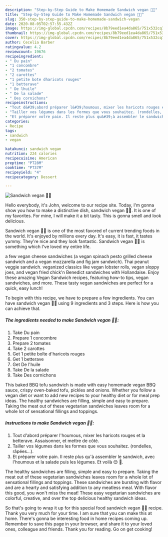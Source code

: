 ```yaml
---
description: "Step-by-Step Guide to Make Homemade Sandwich vegan 🥪🌱"
title: "Step-by-Step Guide to Make Homemade Sandwich vegan 🥪🌱"
slug: 350-step-by-step-guide-to-make-homemade-sandwich-vegan
date: 2020-08-05T02:57:55.432Z
image: https://img-global.cpcdn.com/recipes/8b79eed1ea4da865/751x532cq70/sandwich-vegan-🥪🌱-photo-principale-de-la-recette.jpg
thumbnail: https://img-global.cpcdn.com/recipes/8b79eed1ea4da865/751x532cq70/sandwich-vegan-🥪🌱-photo-principale-de-la-recette.jpg
cover: https://img-global.cpcdn.com/recipes/8b79eed1ea4da865/751x532cq70/sandwich-vegan-🥪🌱-photo-principale-de-la-recette.jpg
author: Cecelia Barber
ratingvalue: 4.2
reviewcount: 19676
recipeingredient:
- " Du pain"
- "1 concombre"
- "2 tomates"
- "2 carottes"
- "1 petite bote dharicots rouges"
- "1 betterave"
- " De lhuile"
- " De la salade"
- " Des cornichons"
recipeinstructions:
- "Tout d&#39;abord préparer l&#39;houmous, mixer les haricots rouges et la betterave. Assaisonner, et mettre de côté."
- "Tailler vos légumes dans les formes que vous souhaitez. (rondelles, râpées...)."
- "Et préparer votre pain. Il reste plus qu&#39;à assembler le sandwich, avec l&#39;houmous et la salade puis les légumes. Et voilà 😊 🌱."
categories:
- Recipe
tags:
- sandwich
- vegan

katakunci: sandwich vegan 
nutrition: 224 calories
recipecuisine: American
preptime: "PT28M"
cooktime: "PT37M"
recipeyield: "4"
recipecategory: Dessert

---
```



![Sandwich vegan 🥪🌱](https://img-global.cpcdn.com/recipes/8b79eed1ea4da865/751x532cq70/sandwich-vegan-🥪🌱-photo-principale-de-la-recette.jpg)

Hello everybody, it's John, welcome to our recipe site. Today, I'm gonna show you how to make a distinctive dish, sandwich vegan 🥪🌱. It is one of my favorites. For mine, I will make it a bit tasty. This is gonna smell and look delicious.

Sandwich vegan 🥪🌱 is one of the most favored of current trending foods in the world. It's enjoyed by millions every day. It's easy, it is fast, it tastes yummy. They're nice and they look fantastic. Sandwich vegan 🥪🌱 is something which I've loved my entire life.

a few vegan cheese sandwiches (a vegan spinach pesto grilled cheese sandwich and a vegan mozzarella and fig jam sandwich). Thai peanut veggie sandwich. veganized classics like vegan lobster rolls, vegan sloppy joes, and vegan fried chick&#39;n Benedict sandwiches with Hollandaise. Enjoy these amazing Vegan Sandwich recipes, featuring how-to tips, vegan sandwiches, and more. These tasty vegan sandwiches are perfect for a quick, easy lunch!


To begin with this recipe, we have to prepare a few ingredients. You can have sandwich vegan 🥪🌱 using 9 ingredients and 3 steps. Here is how you can achieve that.

<!--inarticleads1-->

##### The ingredients needed to make Sandwich vegan 🥪🌱:

1. Take  Du pain
1. Prepare 1 concombre
1. Prepare 2 tomates
1. Take 2 carottes
1. Get 1 petite boîte d&#39;haricots rouges
1. Get 1 betterave
1. Get  De l&#39;huile
1. Take  De la salade
1. Take  Des cornichons


This baked BBQ tofu sandwich is made with easy homemade vegan BBQ sauce, crispy oven-baked tofu, pickles and onions. Whether you follow a vegan diet or want to add new recipes to your healthy diet or for meal prep ideas. The healthy sandwiches are filling, simple and easy to prepare. Taking the meat out of these vegetarian sandwiches leaves room for a whole lot of sensational fillings and toppings. 

<!--inarticleads2-->

##### Instructions to make Sandwich vegan 🥪🌱:

1. Tout d&#39;abord préparer l&#39;houmous, mixer les haricots rouges et la betterave. Assaisonner, et mettre de côté.
1. Tailler vos légumes dans les formes que vous souhaitez. (rondelles, râpées...).
1. Et préparer votre pain. Il reste plus qu&#39;à assembler le sandwich, avec l&#39;houmous et la salade puis les légumes. Et voilà 😊 🌱.


The healthy sandwiches are filling, simple and easy to prepare. Taking the meat out of these vegetarian sandwiches leaves room for a whole lot of sensational fillings and toppings. These sandwiches are bursting with flavor and are a hearty and satisfying addition to any meatless meal. With flavor this good, you won&#39;t miss the meat! These easy vegetarian sandwiches are colorful, creative, and over the top delicious healthy sandwich ideas. 

So that's going to wrap it up for this special food sandwich vegan 🥪🌱 recipe. Thank you very much for your time. I am sure that you can make this at home. There's gonna be interesting food in home recipes coming up. Remember to save this page in your browser, and share it to your loved ones, colleague and friends. Thank you for reading. Go on get cooking!
